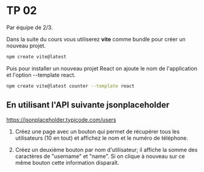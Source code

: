 # TP 02 

Par équipe de 2/3.

Dans la suite du cours vous utiliserez **vite** comme bundle pour créer un nouveau projet.

```bash
npm create vite@latest
```

Puis pour installer un nouveau projet React on ajoute le nom de l'application et l'option --template react.

```bash
npm create vite@latest counter --template react
```

## En utilisant l'API suivante jsonplaceholder

https://jsonplaceholder.typicode.com/users

1. Créez une page avec un bouton qui permet de récupérer tous les utilisateurs (10 en tout) et affichez le nom et le numéro de téléphone.

2. Créez un deuxième bouton par nom d'utilisateur; il affiche la somme des caractères de "username" et "name". Si on clique à nouveau sur ce même bouton cette information disparaît.